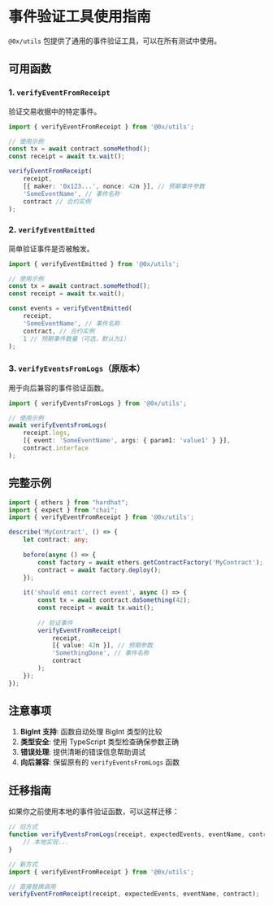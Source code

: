 # 事件验证工具使用指南

`@0x/utils` 包提供了通用的事件验证工具，可以在所有测试中使用。

## 可用函数

### 1. `verifyEventFromReceipt`

验证交易收据中的特定事件。

```typescript
import { verifyEventFromReceipt } from '@0x/utils';

// 使用示例
const tx = await contract.someMethod();
const receipt = await tx.wait();

verifyEventFromReceipt(
    receipt, 
    [{ maker: '0x123...', nonce: 42n }], // 预期事件参数
    'SomeEventName', // 事件名称
    contract // 合约实例
);
```

### 2. `verifyEventEmitted`

简单验证事件是否被触发。

```typescript
import { verifyEventEmitted } from '@0x/utils';

// 使用示例
const tx = await contract.someMethod();
const receipt = await tx.wait();

const events = verifyEventEmitted(
    receipt,
    'SomeEventName', // 事件名称
    contract, // 合约实例
    1 // 预期事件数量（可选，默认为1）
);
```

### 3. `verifyEventsFromLogs`（原版本）

用于向后兼容的事件验证函数。

```typescript
import { verifyEventsFromLogs } from '@0x/utils';

// 使用示例
await verifyEventsFromLogs(
    receipt.logs,
    [{ event: 'SomeEventName', args: { param1: 'value1' } }],
    contract.interface
);
```

## 完整示例

```typescript
import { ethers } from "hardhat";
import { expect } from "chai";
import { verifyEventFromReceipt } from '@0x/utils';

describe('MyContract', () => {
    let contract: any;
    
    before(async () => {
        const factory = await ethers.getContractFactory('MyContract');
        contract = await factory.deploy();
    });
    
    it('should emit correct event', async () => {
        const tx = await contract.doSomething(42);
        const receipt = await tx.wait();
        
        // 验证事件
        verifyEventFromReceipt(
            receipt,
            [{ value: 42n }], // 预期参数
            'SomethingDone', // 事件名称
            contract
        );
    });
});
```

## 注意事项

1. **BigInt 支持**: 函数自动处理 BigInt 类型的比较
2. **类型安全**: 使用 TypeScript 类型检查确保参数正确
3. **错误处理**: 提供清晰的错误信息帮助调试
4. **向后兼容**: 保留原有的 `verifyEventsFromLogs` 函数

## 迁移指南

如果你之前使用本地的事件验证函数，可以这样迁移：

```typescript
// 旧方式
function verifyEventsFromLogs(receipt, expectedEvents, eventName, contract) {
    // 本地实现...
}

// 新方式
import { verifyEventFromReceipt } from '@0x/utils';

// 直接替换调用
verifyEventFromReceipt(receipt, expectedEvents, eventName, contract);
```
